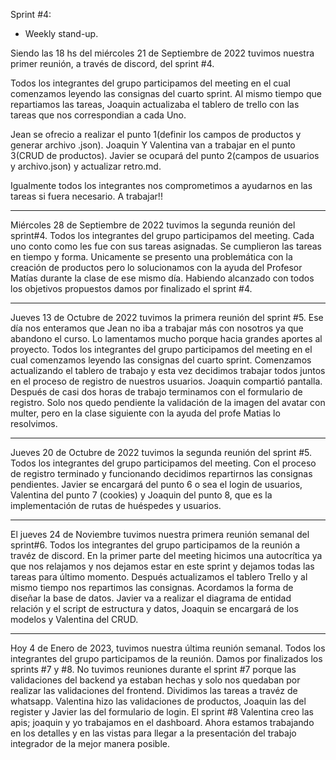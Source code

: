 Sprint #4: 

* Weekly stand-up.

Siendo las 18 hs del miércoles 21 de Septiembre de 2022 tuvimos nuestra primer reunión, a través de discord, del sprint #4.

Todos los integrantes del grupo participamos del meeting en el cual comenzamos leyendo las consignas del cuarto sprint. Al mismo tiempo que repartiamos las tareas, Joaquin actualizaba el tablero de trello con las tareas que nos correspondian a cada Uno.

Jean se ofrecio a realizar el punto 1(definir los campos de  productos y generar archivo .json).
Joaquin Y Valentina van a trabajar en el punto 3(CRUD de productos).
Javier se ocupará del punto 2(campos de usuarios y archivo.json) y actualizar retro.md.
 
Igualmente todos los integrantes nos comprometimos a ayudarnos en las tareas si fuera necesario.
A trabajar!!

*******************************************************************************************************************

Miércoles 28 de Septiembre de 2022 tuvimos la segunda reunión del sprint#4. 
Todos los integrantes del grupo participamos del meeting. Cada uno conto como les fue con sus tareas asignadas.
Se cumplieron las tareas en tiempo y forma. Unicamente se presento una problemática con la creación de productos 
pero lo solucionamos con la ayuda del Profesor Matías durante la clase de ese mismo día.
Habiendo alcanzado con todos los objetivos propuestos damos por finalizado el sprint #4.

********************************************************************************************************************

Jueves 13 de Octubre de 2022 tuvimos la primera reunión del sprint #5.
Ese día nos enteramos que Jean no iba a trabajar más con nosotros ya que abandono el curso. Lo lamentamos mucho porque hacia grandes aportes al proyecto.
Todos los integrantes del grupo participamos del meeting en el cual comenzamos leyendo las consignas del cuarto sprint.
Comenzamos actualizando el tablero de trabajo y esta vez decidimos trabajar todos juntos en el proceso de registro de nuestros usuarios. Joaquin compartió pantalla. Después de casi dos horas de trabajo terminamos con el formulario de registro.
Solo nos quedo pendiente la validación de la imagen del avatar con multer, pero en la clase siguiente con la ayuda del profe Matias lo resolvimos.

********************************************************************************************************************
Jueves 20 de Octubre de 2022 tuvimos la segunda reunión del sprint #5.
Todos los integrantes del grupo participamos del meeting. Con el proceso de registro terminado y funcionando decidimos repartirnos las consignas pendientes.
Javier se encargará del punto 6 o sea el login de usuarios, Valentina del punto 7 (cookies) y Joaquin del punto 8, que es la implementación de rutas de huéspedes y usuarios.

********************************************************************************************************************
El jueves 24 de Noviembre tuvimos nuestra primera reunión semanal del sprint#6. Todos los integrantes del grupo participamos de la reunión a travéz de discord.
En la primer parte del meeting hicimos una autocrítica ya que nos relajamos y nos dejamos estar en este sprint y dejamos todas las tareas para último momento.
Después actualizamos el tablero Trello y al mismo tiempo nos repartimos las consignas. Acordamos la forma de diseñar la base de datos.
Javier va a realizar el diagrama de entidad relación y el script de estructura y datos, Joaquin se encargará de los modelos y Valentina del CRUD. 

****************************************************************************************************************
Hoy 4 de Enero de 2023, tuvimos nuestra última reunión semanal. Todos los integrantes del grupo participamos de la reunión. Damos por  finalizados los sprints #7 y #8. No tuvimos reuniones durante el sprint #7 porque las validaciones del backend ya estaban hechas y solo nos quedaban por realizar las validaciones del frontend.
Dividimos las tareas a travéz de whatsapp. Valentina hizo las validaciones de productos, Joaquin las del register y Javier las del formulario de login.
El sprint #8 Valentina creo las apis; joaquin y yo trabajamos en el dashboard.
Ahora estamos trabajando en los detalles y en las vistas para llegar a la presentación del trabajo integrador de la mejor manera posible.